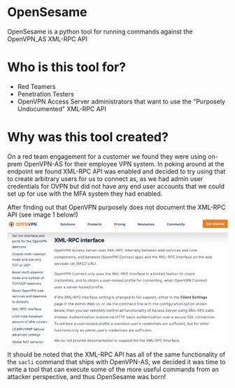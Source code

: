 # OpenSesame
OpenSesame is a python tool for running commands against the OpenVPN_AS XML-RPC API

# Who is this tool for?
- Red Teamers
- Penetration Testers
- OpenVPN Access Server administrators that want to use the "Purposely Undocumented" XML-RPC API

# Why was this tool created?
On a red team engagement for a customer we found they were using on-prem OpenVPN-AS for their employee VPN system.  In poking around at the endpoint we found XML-RPC API was enabled and decided to try using that to create arbitrary users for us to connect as, as we had admin user credentials for OVPN but did not have any end user accounts that we could set up for use with the MFA system they had enabled.  

After finding out that OpenVPN purposely does not document the XML-RPC API (see image 1 below!) 
![image 1](docs/img/figure1.jpg)

It should be noted that the XML-RPC API has all of the same functionality of the `sacli` command that ships with OpenVPN-AS, we decided it was time to write a tool that can execute some of the more useful commands from an attacker perspective, and thus OpenSesame was born!
